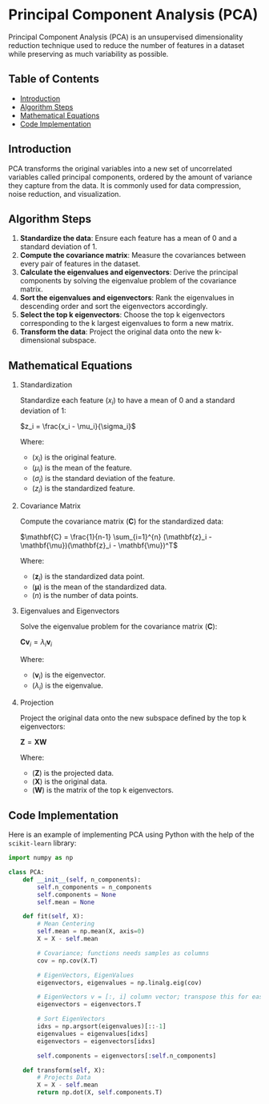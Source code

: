 # Principal Component Analysis (PCA)

Principal Component Analysis (PCA) is an unsupervised dimensionality reduction technique used to reduce the number of features in a dataset while preserving as much variability as possible.

## Table of Contents
- [Introduction](#introduction)
- [Algorithm Steps](#algorithm-steps)
- [Mathematical Equations](#mathematical-equations)
- [Code Implementation](#code-implementation)

## Introduction

PCA transforms the original variables into a new set of uncorrelated variables called principal components, ordered by the amount of variance they capture from the data. It is commonly used for data compression, noise reduction, and visualization.

## Algorithm Steps

1. **Standardize the data**: Ensure each feature has a mean of 0 and a standard deviation of 1.
2. **Compute the covariance matrix**: Measure the covariances between every pair of features in the dataset.
3. **Calculate the eigenvalues and eigenvectors**: Derive the principal components by solving the eigenvalue problem of the covariance matrix.
4. **Sort the eigenvalues and eigenvectors**: Rank the eigenvalues in descending order and sort the eigenvectors accordingly.
5. **Select the top k eigenvectors**: Choose the top k eigenvectors corresponding to the k largest eigenvalues to form a new matrix.
6. **Transform the data**: Project the original data onto the new k-dimensional subspace.

## Mathematical Equations

1. Standardization

    Standardize each feature $( x_i )$ to have a mean of 0 and a standard deviation of 1:

    $z_i = \frac{x_i - \mu_i}{\sigma_i}$

    Where:
    - $( x_i )$ is the original feature.
    - $( \mu_i )$ is the mean of the feature.
    - $( \sigma_i )$ is the standard deviation of the feature.
    - $( z_i )$ is the standardized feature.

2. Covariance Matrix

    Compute the covariance matrix $( \mathbf{C} )$ for the standardized data:

    $\mathbf{C} = \frac{1}{n-1} \sum_{i=1}^{n} (\mathbf{z}_i - \mathbf{\mu})(\mathbf{z}_i - \mathbf{\mu})^T$

    Where:
    - $( \mathbf{z}_i )$ is the standardized data point.
    - $( \mathbf{\mu} )$ is the mean of the standardized data.
    - $( n )$ is the number of data points.

3. Eigenvalues and Eigenvectors

    Solve the eigenvalue problem for the covariance matrix $( \mathbf{C} )$:

    $\mathbf{C} \mathbf{v}_i = \lambda_i \mathbf{v}_i$

    Where:
    - $( \mathbf{v}_i )$ is the eigenvector.
    - $( \lambda_i )$ is the eigenvalue.

4. Projection

    Project the original data onto the new subspace defined by the top k eigenvectors:

    $\mathbf{Z} = \mathbf{X} \mathbf{W}$

    Where:
    - $( \mathbf{Z} )$ is the projected data.
    - $( \mathbf{X} )$ is the original data.
    - $( \mathbf{W} )$ is the matrix of the top k eigenvectors.

## Code Implementation

Here is an example of implementing PCA using Python with the help of the `scikit-learn` library:

```python
import numpy as np

class PCA:
    def __init__(self, n_components):
        self.n_components = n_components
        self.components = None
        self.mean = None

    def fit(self, X):
        # Mean Centering
        self.mean = np.mean(X, axis=0)
        X = X - self.mean

        # Covariance; functions needs samples as columns
        cov = np.cov(X.T)

        # EigenVectors, EigenValues
        eigenvectors, eigenvalues = np.linalg.eig(cov)

        # EigenVectors v = [:, i] column vector; transpose this for easier calculations
        eigenvectors = eigenvectors.T

        # Sort EigenVectors
        idxs = np.argsort(eigenvalues)[::-1]
        eigenvalues = eigenvalues[idxs]
        eigenvectors = eigenvectors[idxs]

        self.components = eigenvectors[:self.n_components]

    def transform(self, X):
        # Projects Data
        X = X - self.mean
        return np.dot(X, self.components.T)